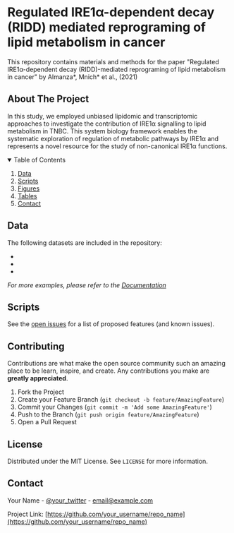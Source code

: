 # Regulated IRE1α-dependent decay (RIDD) mediated reprograming of lipid metabolism in cancer

This repository contains materials and methods for the paper "Regulated IRE1α-dependent decay (RIDD)-mediated reprograming of lipid metabolism in cancer" by Almanza*, Mnich* et al., (2021)

<!-- ABOUT THE PROJECT -->
## About The Project

In this study, we employed unbiased lipidomic and transcriptomic approaches to investigate the contribution of IRE1α signalling to lipid metabolism in TNBC. This system biology framework enables the systematic exploration of regulation of metabolic pathways by IRE1α and represents a novel resource for the study of non-canonical IRE1α functions.

<!-- TABLE OF CONTENTS -->
<details open="open">
  <summary>Table of Contents</summary>
  <ol>
    <li><a href="#Data">Data</a></li>
    <li><a href="#Scripts">Scripts</a></li>
    <li><a href="#Figures">Figures</a></li>
    <li><a href="#Tables">Tables</a></li>
    <li><a href="#contact">Contact</a></li>
  </ol>
</details>

<!-- DATA -->
## Data

The following datasets are included in the repository:

*

*

*

_For more examples, please refer to the [Documentation](https://example.com)_



<!-- SCRIPTS -->
## Scripts

See the [open issues](https://github.com/othneildrew/Best-README-Template/issues) for a list of proposed features (and known issues).



<!-- CONTRIBUTING -->
## Contributing

Contributions are what make the open source community such an amazing place to be learn, inspire, and create. Any contributions you make are **greatly appreciated**.

1. Fork the Project
2. Create your Feature Branch (`git checkout -b feature/AmazingFeature`)
3. Commit your Changes (`git commit -m 'Add some AmazingFeature'`)
4. Push to the Branch (`git push origin feature/AmazingFeature`)
5. Open a Pull Request



<!-- LICENSE -->
## License

Distributed under the MIT License. See `LICENSE` for more information.



<!-- CONTACT -->
## Contact

Your Name - [@your_twitter](https://twitter.com/your_username) - email@example.com

Project Link: [https://github.com/your_username/repo_name](https://github.com/your_username/repo_name)


